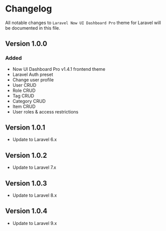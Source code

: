 # Changelog

All notable changes to `Laravel Now UI Dashboard Pro` theme for Laravel will be documented in this file.

## Version 1.0.0

### Added
- Now UI Dashboard Pro v1.4.1 frontend theme
- Laravel Auth preset
- Change user profile
- User CRUD
- Role CRUD
- Tag CRUD
- Category CRUD
- Item CRUD
- User roles & access restrictions

## Version 1.0.1

- Update to Laravel 6.x

## Version 1.0.2

- Update to Laravel 7.x

## Version 1.0.3

- Update to Laravel 8.x

## Version 1.0.4

- Update to Laravel 9.x
